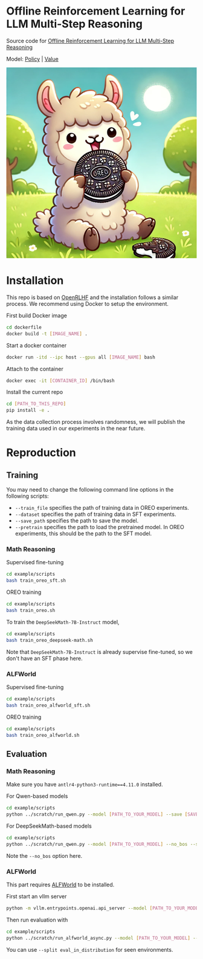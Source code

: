 # Offline Reinforcement Learning for LLM Multi-Step Reasoning

Source code for [Offline Reinforcement Learning for LLM Multi-Step Reasoning](https://arxiv.org/abs/2412.16145)

Model: [Policy](https://huggingface.co/jwhj/Qwen2.5-Math-1.5B-OREO) | [Value](https://huggingface.co/jwhj/Qwen2.5-Math-1.5B-OREO-Value)

![Image goes here](./OREO.png)

# Installation

This repo is based on [OpenRLHF](https://github.com/OpenRLHF/OpenRLHF) and the installation follows a similar process. We recommend using Docker to setup the environment.

First build Docker image
```bash
cd dockerfile
docker build -t [IMAGE_NAME] .
```

Start a docker container
```bash
docker run -itd --ipc host --gpus all [IMAGE_NAME] bash
```

Attach to the container
```bash
docker exec -it [CONTAINER_ID] /bin/bash
```

Install the current repo
```bash
cd [PATH_TO_THIS_REPO]
pip install -e .
```

As the data collection process involves randomness, we will publish the training data used in our experiments in the near future.

# Reproduction
## Training
You may need to change the following command line options in the following scripts:
- `--train_file` specifies the path of training data in OREO experiments.
- `--dataset` specifies the path of training data in SFT experiments.
- `--save_path` specifies the path to save the model.
- `--pretrain` specifies the path to load the pretrained model. In OREO experiments, this should be the path to the SFT model.

### Math Reasoning

Supervised fine-tuning
```bash
cd example/scripts
bash train_oreo_sft.sh
```

OREO training
```bash
cd example/scripts
bash train_oreo.sh
```

To train the `DeepSeekMath-7B-Instruct` model,
```bash
cd example/scripts
bash train_oreo_deepseek-math.sh
```
Note that `DeepSeekMath-7B-Instruct` is already supervise fine-tuned, so we don't have an SFT phase here.

### ALFWorld

Supervised fine-tuning
```bash
cd example/scripts
bash train_oreo_alfworld_sft.sh
```

OREO training
```bash
cd example/scripts
bash train_oreo_alfworld.sh
```

## Evaluation
### Math Reasoning

Make sure you have `antlr4-python3-runtime==4.11.0` installed.

For Qwen-based models
```bash
cd example/scripts
python ../scratch/run_qwen.py --model [PATH_TO_YOUR_MODEL] --save [SAVE_GENERATED_RESULTS_JSONL]
```

For DeepSeekMath-based models
```bash
cd example/scripts
python ../scratch/run_qwen.py --model [PATH_TO_YOUR_MODEL] --no_bos --save [SAVE_GENERATED_RESULTS_JSONL]
```
Note the `--no_bos` option here.

### ALFWorld

This part requires [ALFWorld](https://github.com/alfworld/alfworld) to be installed.

First start an vllm server
```bash
python -m vllm.entrypoints.openai.api_server --model [PATH_TO_YOUR_MODEL]
```

Then run evaluation with
```bash
cd example/scripts
python ../scratch/run_alfworld_async.py --model [PATH_TO_YOUR_MODEL] --save_dir [SAVE_GENERATED_TRAJS]
```
You can use `--split eval_in_distribution` for seen environments.
